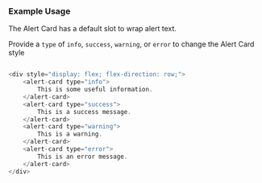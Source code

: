 ### Example Usage

The Alert Card has a default slot to wrap alert text.

Provide a `type` of `info`, `success`, `warning`, or `error` to change the Alert Card style

```js

<div style="display: flex; flex-direction: row;">
    <alert-card type="info">
        This is some useful information.
    </alert-card>
    <alert-card type="success">
        This is a success message.
    </alert-card>
    <alert-card type="warning">
        This is a warning.
    </alert-card>
    <alert-card type="error">
        This is an error message.
    </alert-card>
</div>
```
